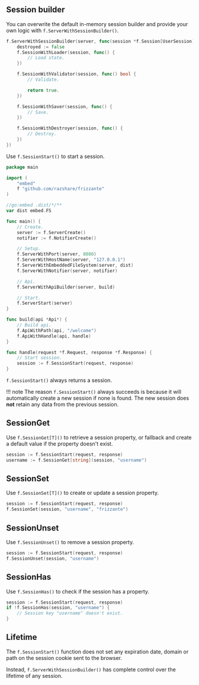 ## Session builder

You can overwrite the default in-memory session builder and provide 
your own logic with `f.ServerWithSessionBuilder()`.

```go
f.ServerWithSessionBuilder(server, func(session *f.Session[UserSession]) {
	destroyed := false
	f.SessionWithLoader(session, func() {
        // Load state.
	})

	f.SessionWithValidator(session, func() bool {
		// Validate.

        return true.
	})

	f.SessionWithSaver(session, func() {
		// Save.
	})

	f.SessionWithDestroyer(session, func() {
		// Destroy.
	})
})
```

Use `f.SessionStart()` to start a session.

```go
package main

import (
	"embed"
	f "github.com/razshare/frizzante"
)

//go:embed .dist/*/**
var dist embed.FS

func main() {
	// Create.
	server := f.ServerCreate()
	notifier := f.NotifierCreate()

	// Setup.
	f.ServerWithPort(server, 8080)
	f.ServerWithHostName(server, "127.0.0.1")
	f.ServerWithEmbeddedFileSystem(server, dist)
	f.ServerWithNotifier(server, notifier)

	// Api.
	f.ServerWithApiBuilder(server, build)

	// Start.
	f.ServerStart(server)
}

func build(api *Api*) {
    // Build api.
	f.ApiWithPath(api, "/welcome")
	f.ApiWithHandle(api, handle)
}

func handle(request *f.Request, response *f.Response) {
    // Start session.
    session := f.SessionStart(request, response)
}
```

`f.SessionStart()` always returns a session.

!!! note
    The reason `f.SessionStart()` always succeeds is because it will automatically create a new session if none is found. The new session does **not** retain any data from the previous session.

## SessionGet

Use `f.SessionGet[T]()` to retrieve a session property, or fallback and create a default value if the property doesn't exist.

```go
session := f.SessionStart(request, response)
username := f.SessionGet[string](session, "username")
```

## SessionSet

Use `f.SessionSet[T]()` to create or update a session property.

```go
session := f.SessionStart(request, response)
f.SessionSet(session, "username", "frizzante")
```

## SessionUnset

Use `f.SessionUnset()` to remove a session property.

```go
session := f.SessionStart(request, response)
f.SessionUnset(session, "username")
```

## SessionHas

Use `f.SessionHas()` to check if the session has a property.

```go
session := f.SessionStart(request, response)
if !f.SessionHas(session, "username") {
    // Session key "username" doesn't exist.
}
```

## Lifetime

The `f.SessionStart()` function does not set any expiration date, domain or path on the session cookie sent to the browser.

Instead, `f.ServerWithSessionBuilder()` has complete control over the lifetime of any session.